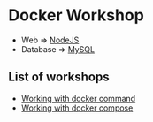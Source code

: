 # Docker Workshop

- Web => [NodeJS](https://hub.docker.com/_/node)
- Database => [MySQL](https://hub.docker.com/_/mysql)

## List of workshops

- [Working with docker command](https://github.com/cnb0/learning-docker/blob/master/WS/docker.nodejs.mysql/docker-command.md)
- [Working with docker compose](https://github.com/cnb0/learning-docker/blob/master/WS/docker.nodejs.mysql/docker-compose.md)
